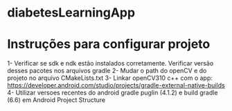 # diabetesLearningApp


# Instruções para configurar projeto

1- Verificar se sdk e ndk estão instalados corretamente. Verificar versão desses pacotes nos arquivos gradle
2- Mudar o path do openCV e do projeto no arquivo CMakeLists.txt
3- Linkar openCV310 c++ com o app: https://developer.android.com/studio/projects/gradle-external-native-builds
4- Utilizar versoes recentes do android gradle puglin (4.1.2) e build gradle (6.6) em Android Project Structure
